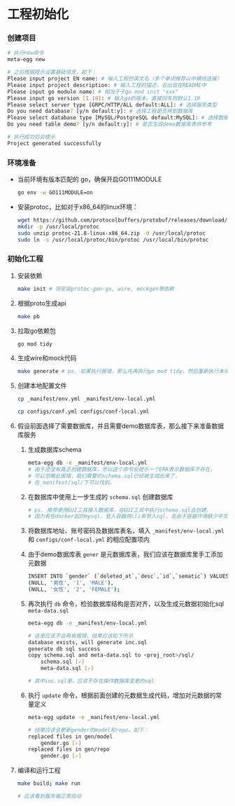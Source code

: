 # 工程初始化

### 创建项目
    
```bash
# 执行new命令
meta-egg new

# 之后根据提示设置基础信息，如下：
Please input project EN name: # 输入工程的英文名（多个单词推荐以中横线连接）
Please input project description: # 输入工程的描述，会出现在README中
Please input go module name: # 相当于于go mod init "xxx"
Please input go version [1.19]: # 输入go的版本，直接回车则默认1.19
Please select server type [GRPC/HTTP/ALL default:ALL]: # 选择服务类型
Do you need database? [y/n default:y]: # 选择工程是否用到数据库
Please select database type [MySQL/PostgreSQL default:MySQL]: # 选择数据库类型
Do you need table demo? [y/n default:y]: # 是否生成demo数据库表供参考

# 执行成功后会提示
Project generated successfully
```
    
### 环境准备

- 当前环境有版本匹配的 go，确保开启GO111MODULE
        
    ```bash
    go env -w GO111MODULE=on
    ```
        
- 安装protoc，比如对于x86_64的linux环境：
        
    ```bash
    wget https://github.com/protocolbuffers/protobuf/releases/download/v21.8/protoc-21.8-linux-x86_64.zip
    mkdir -p /usr/local/protoc
    sudo unzip protoc-21.8-linux-x86_64.zip -d /usr/local/protoc
    sudo ln -s /usr/local/protoc/bin/protoc /usr/local/bin/protoc
    ```
        
### 初始化工程

1. 安装依赖
        
    ```bash
    make init # 将安装protoc-gen-go, wire, mockgen等依赖
    ```
        
2. 根据proto生成api
        
    ```bash
    make pb
    ```
        
3. 拉取go依赖包
    
    ```bash
    go mod tidy
    ```
        
4. 生成wire和mock代码
    
    ```bash
    make generate # ps. 如果执行报错，那么先再执行go mod tidy，然后重新执行本命令
    ```
    
5. 创建本地配置文件
    
    ```bash
    cp _manifest/env.yml _manifest/env-local.yml
    
    cp configs/conf.yml configs/conf-local.yml
    ```
    
6. 假设前面选择了需要数据库，并且需要demo数据库表，那么接下来准备数据库服务
    1. 生成数据库schema
        
        ```bash
        meta-egg db -e _manifest/env-local.yml
        # 由于还没有真正创建数据库，所以这个命令会提示一个ERR表示数据库不存在，
        # 可以忽略此报错，我们需要的schema.sql已经被生成出来了，
        # 在_manifest/sql/下可以找到。
        ```
        
    2. 在数据库中使用上一步生成的 `schema.sql` 创建数据库
        
        ```bash
        # ps. 推荐使用GUI工具接入数据库，在GUI工具中执行schema.sql去创建。
        # 因为有些docker起的mysql，登入容器用cli来导入sql，会由于容器环境缺少中文支持，导致创建的数据库表comment和字段comment未能正确写入。
        ```
        
    3. 将数据库地址、账号密码及数据库表名，填入 `_manifest/env-local.yml` 和 `configs/conf-local.yml` 的相应配置项内
    4. 由于demo数据库表 `gener` 是元数据库表，我们应该在数据库里手工添加元数据
        
        ```bash
        INSERT INTO `gender` (`deleted_at`,`desc`,`id`,`sematic`) VALUES
        (NULL, '男性', '1', 'MALE'),
        (NULL, '女性', '2', 'FEMALE');
        ```
        
    5. 再次执行 `db` 命令，检验数据库结构是否对齐，以及生成元数据初始化sql `meta-data.sql` 
        
        ```bash
        meta-egg db -e _manifest/env-local.yml
        
        # 这里应该不会再有报错，结果应该如下所示
        database exists, will generate inc.sql
        generate db sql success
        copy schema.sql and meta-data.sql to <proj_root>/sql/
            schema.sql [✓]
            meta-data.sql [✓]
        
        # 其中inc.sql里，应该不存在操作数据库变更的sql
        ```
        
    6. 执行 `update` 命令，根据前面创建的元数据生成代码，增加对元数据的常量定义
        
        ```bash
        meta-egg update -e _manifest/env-local.yml
        
        # 结果应该会更新gender的model和repo，如下：
        replaced files in gen/model
            gender.go [✓]
        replaced files in gen/repo
            gender.go [✓]
        ```
        
7. 编译和运行工程
    
    ```bash
    make build; make run
    
    # 应该看到服务被正常启动
    ```